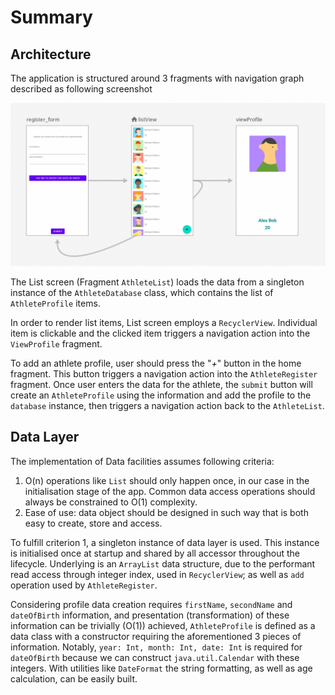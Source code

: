 # Summary

## Architecture

The application is structured around 3 fragments with navigation graph described as following screenshot

![architecture.png](doc/architecture.png)

The List screen (Fragment `AthleteList`) loads the data from a singleton instance of the `AthleteDatabase` class, which contains the list of `AthleteProfile` items. 

In order to render list items, List screen employs a `RecyclerView`. Individual item is clickable and the clicked item triggers a navigation action into the `ViewProfile` fragment. 

To add an athlete profile, user should press the "_+_" button in the home fragment. This button triggers a navigation action into the `AthleteRegister` fragment. Once user enters the data for the athlete, the `submit` button will create an `AthleteProfile` using the information and add the profile to the `database` instance, then triggers a navigation action back to the `AthleteList`.

## Data Layer

The implementation of Data facilities assumes following criteria:

1. O(n) operations like `List` should only happen once, in our case in the initialisation stage of the app. Common data access operations should always be constrained to O(1) complexity.
2. Ease of use: data object should be designed in such way that is both easy to create, store and access. 

To fulfill criterion 1, a singleton instance of data layer is used. This instance is initialised once at startup and shared by all accessor throughout the lifecycle. Underlying is an `ArrayList` data structure, due to the performant read access through integer index, used in `RecyclerView`; as well as `add` operation used by `AthleteRegister`. 

Considering profile data creation requires `firstName`, `secondName` and `dateOfBirth` information, and presentation (transformation) of these information can be trivially (O(1)) achieved, `AthleteProfile` is defined as a data class with a constructor requiring the aforementioned 3 pieces of information. Notably, `year: Int, month: Int, date: Int` is required for `dateOfBirth` because we can construct `java.util.Calendar` with these integers. With utilities like `DateFormat` the string formatting, as well as age calculation, can be easily built. 
